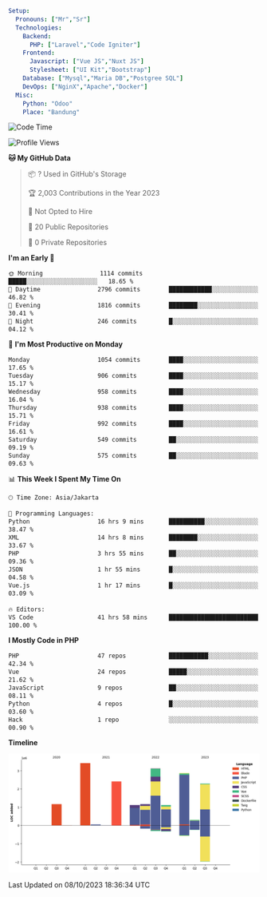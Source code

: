 ```yaml
Setup:
  Pronouns: ["Mr","Sr"]
  Technologies:
    Backend:
      PHP: ["Laravel","Code Igniter"]
    Frontend:
      Javascript: ["Vue JS","Nuxt JS"]
      Stylesheet: ["UI Kit","Bootstrap"]
    Database: ["Mysql","Maria DB","Postgree SQL"]
    DevOps: ["NginX","Apache","Docker"]
  Misc:
    Python: "Odoo"
    Place: "Bandung"
```

<!--START_SECTION:waka-->
![Code Time](http://img.shields.io/badge/Code%20Time-718%20hrs%2019%20mins-blue)

![Profile Views](http://img.shields.io/badge/Profile%20Views-0-blue)

**🐱 My GitHub Data** 

> 📦 ? Used in GitHub's Storage 
 > 
> 🏆 2,003 Contributions in the Year 2023
 > 
> 🚫 Not Opted to Hire
 > 
> 📜 20 Public Repositories 
 > 
> 🔑 0 Private Repositories 
 > 
**I'm an Early 🐤** 

```text
🌞 Morning                1114 commits        █████░░░░░░░░░░░░░░░░░░░░   18.65 % 
🌆 Daytime                2796 commits        ████████████░░░░░░░░░░░░░   46.82 % 
🌃 Evening                1816 commits        ████████░░░░░░░░░░░░░░░░░   30.41 % 
🌙 Night                  246 commits         █░░░░░░░░░░░░░░░░░░░░░░░░   04.12 % 
```
📅 **I'm Most Productive on Monday** 

```text
Monday                   1054 commits        ████░░░░░░░░░░░░░░░░░░░░░   17.65 % 
Tuesday                  906 commits         ████░░░░░░░░░░░░░░░░░░░░░   15.17 % 
Wednesday                958 commits         ████░░░░░░░░░░░░░░░░░░░░░   16.04 % 
Thursday                 938 commits         ████░░░░░░░░░░░░░░░░░░░░░   15.71 % 
Friday                   992 commits         ████░░░░░░░░░░░░░░░░░░░░░   16.61 % 
Saturday                 549 commits         ██░░░░░░░░░░░░░░░░░░░░░░░   09.19 % 
Sunday                   575 commits         ██░░░░░░░░░░░░░░░░░░░░░░░   09.63 % 
```


📊 **This Week I Spent My Time On** 

```text
🕑︎ Time Zone: Asia/Jakarta

💬 Programming Languages: 
Python                   16 hrs 9 mins       ██████████░░░░░░░░░░░░░░░   38.47 % 
XML                      14 hrs 8 mins       ████████░░░░░░░░░░░░░░░░░   33.67 % 
PHP                      3 hrs 55 mins       ██░░░░░░░░░░░░░░░░░░░░░░░   09.36 % 
JSON                     1 hr 55 mins        █░░░░░░░░░░░░░░░░░░░░░░░░   04.58 % 
Vue.js                   1 hr 17 mins        █░░░░░░░░░░░░░░░░░░░░░░░░   03.09 % 

🔥 Editors: 
VS Code                  41 hrs 58 mins      █████████████████████████   100.00 % 
```

**I Mostly Code in PHP** 

```text
PHP                      47 repos            ███████████░░░░░░░░░░░░░░   42.34 % 
Vue                      24 repos            █████░░░░░░░░░░░░░░░░░░░░   21.62 % 
JavaScript               9 repos             ██░░░░░░░░░░░░░░░░░░░░░░░   08.11 % 
Python                   4 repos             █░░░░░░░░░░░░░░░░░░░░░░░░   03.60 % 
Hack                     1 repo              ░░░░░░░░░░░░░░░░░░░░░░░░░   00.90 % 
```



**Timeline**

![Lines of Code chart](https://raw.githubusercontent.com/vheins/vheins/main/assets/bar_graph.png)


 Last Updated on 08/10/2023 18:36:34 UTC
<!--END_SECTION:waka-->

